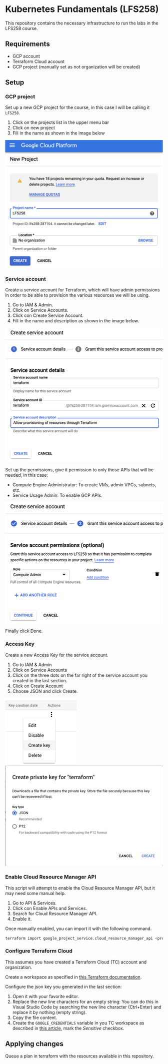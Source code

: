 # Kubernetes Fundamentals (LFS258)

This repository contains the necessary infrastructure to run the labs in the LFS258 course.

## Requirements

* GCP account
* Terraform Cloud account
* GCP project (manually set as not organization will be created)

## Setup

### GCP project

Set up a new GCP project for the course, in this case I will be calling it `LFS258`.

1. Click on the projects list in the upper menu bar
2. Click on new project
3. Fill in the name as shown in the image below

![new-gcp-project](imgs/01_gcp_project.png)

### Service account

Create a service account for Terraform, which will have admin permissions in order to be able to provision the various resources we will be using.

1. Go to IAM & Admin.
2. Click on Service Accounts.
3. Click con Create Service Account.
4. Fill in the name and description as shown in the image below.

![service-account](imgs/02_service_account.png)

Set up the permissions, give it permission to only those APIs that will be needed, in this case:

* Compute Engine Administrator: To create VMs, admin VPCs, subnets, etc.
* Service Usage Admin: To enable GCP APIs.

![sa-roles](imgs/03_sa_roles.png)

Finally click Done.

### Access Key

Create a new Access Key for the service account.

1. Go to IAM & Admin
2. Click on Service Accounts
3. Click on the three dots on the far right of the service account you created in the last section.
4. Click on Create Account
5. Choose JSON and click Create.

![sa-create-key](imgs/04_create_key.png)
![sa-json-key](imgs/05_json_key.png)

### Enable Cloud Resource Manager API

This script will attempt to enable the Cloud Resource Manager API, but it may need some manual help.

1. Go to API & Services.
2. Click con Enable APIs and Services.
3. Search for Cloud Resource Manager API.
4. Enable it.

Once manually enabled, you can import it with the following command.

```bash
terraform import google_project_service.cloud_resource_manager_api <project-id>/cloudresourcemanager.googleapis.com
```

### Configure Terraform Cloud

This assumes you have created a Terraform Cloud (TC) account and organization.

Create a workspace as specified in [this Terraform documentation](https://learn.hashicorp.com/tutorials/terraform/cloud-workspace-create?in=terraform/cloud-get-started).

Configure the json key you generated in the last section:

1. Open it with your favorite editor.
2. Replace the new line characters for an empty string: You can do this in Visual Studio Code by searching the new line character (Ctrl+Enter) and replace it by nothing (empty string).
3. Copy the file content.
4. Create the `GOOGLE_CREDENTIALS` variable in you TC workspace as described in [this article](https://learn.hashicorp.com/tutorials/terraform/cloud-workspace-configure?in=terraform/cloud-get-started), mark the *Sensitive* checkbox.

## Applying changes

Queue a plan in terraform with the resources available in this repository.
